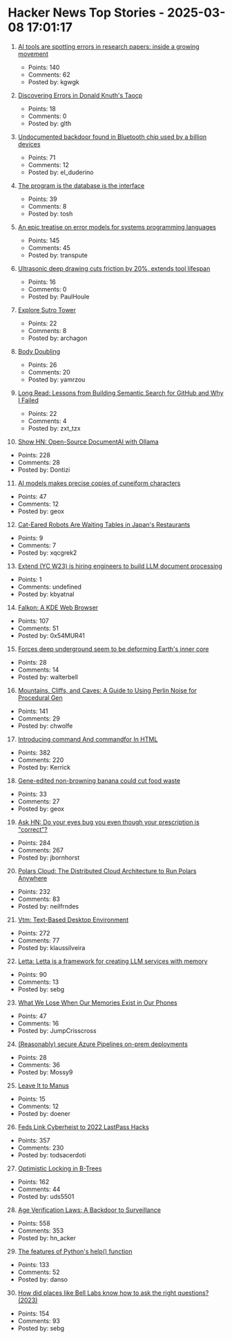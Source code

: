 # Hacker News Top Stories - 2025-03-08 17:01:17

1. [AI tools are spotting errors in research papers: inside a growing movement](https://www.nature.com/articles/d41586-025-00648-5)
   - Points: 140
   - Comments: 62
   - Posted by: kgwgk

2. [Discovering Errors in Donald Knuth's Taocp](https://glthr.com/discovering-errors-in-donald-knuths-taocp)
   - Points: 18
   - Comments: 0
   - Posted by: glth

3. [Undocumented backdoor found in Bluetooth chip used by a billion devices](https://www.bleepingcomputer.com/news/security/undocumented-backdoor-found-in-bluetooth-chip-used-by-a-billion-devices/)
   - Points: 71
   - Comments: 12
   - Posted by: el_duderino

4. [The program is the database is the interface](https://www.scattered-thoughts.net/writing/the-program-is-the-database-is-the-interface/)
   - Points: 39
   - Comments: 8
   - Posted by: tosh

5. [An epic treatise on error models for systems programming languages](https://typesanitizer.com/blog/errors.html)
   - Points: 145
   - Comments: 45
   - Posted by: transpute

6. [Ultrasonic deep drawing cuts friction by 20%, extends tool lifespan](https://techxplore.com/news/2025-02-ultrasonic-deep-friction-tool-lifespan.html)
   - Points: 16
   - Comments: 0
   - Posted by: PaulHoule

7. [Explore Sutro Tower](https://explore.sutrotower.com)
   - Points: 22
   - Comments: 8
   - Posted by: archagon

8. [Body Doubling](https://bodydoubling.com/)
   - Points: 26
   - Comments: 20
   - Posted by: yamrzou

9. [Long Read: Lessons from Building Semantic Search for GitHub and Why I Failed](https://tzx.notion.site/What-I-Learned-Building-a-Free-Semantic-Search-Tool-for-GitHub-and-Why-I-Failed-1a09b742c7918033b318f3a5d7dc9751)
   - Points: 22
   - Comments: 4
   - Posted by: zxt_tzx

10. [Show HN: Open-Source DocumentAI with Ollama](https://rlama.dev/)
   - Points: 228
   - Comments: 28
   - Posted by: Dontizi

11. [AI models makes precise copies of cuneiform characters](https://news.cornell.edu/stories/2025/03/ai-models-makes-precise-copies-cuneiform-characters)
   - Points: 47
   - Comments: 12
   - Posted by: geox

12. [Cat-Eared Robots Are Waiting Tables in Japan's Restaurants](https://www.bloomberg.com/news/features/2025-03-06/thousands-of-cat-eared-robots-are-waiting-tables-in-japan)
   - Points: 9
   - Comments: 7
   - Posted by: xqcgrek2

13. [Extend (YC W23) is hiring engineers to build LLM document processing](https://jobs.ashbyhq.com/extend/9d4d8974-bd9b-432d-84ec-8268e5a8ed37)
   - Points: 1
   - Comments: undefined
   - Posted by: kbyatnal

14. [Falkon: A KDE Web Browser](https://www.falkon.org)
   - Points: 107
   - Comments: 51
   - Posted by: 0x54MUR41

15. [Forces deep underground seem to be deforming Earth's inner core](https://www.newscientist.com/article/2467491-forces-deep-underground-seem-to-be-deforming-earths-inner-core/)
   - Points: 28
   - Comments: 14
   - Posted by: walterbell

16. [Mountains, Cliffs, and Caves: A Guide to Using Perlin Noise for Procedural Gen](https://jdhwilkins.com/mountains-cliffs-and-caves-a-comprehensive-guide-to-using-perlin-noise-for-procedural-generation/)
   - Points: 141
   - Comments: 29
   - Posted by: chwolfe

17. [Introducing command And commandfor In HTML](https://developer.chrome.com/blog/command-and-commandfor)
   - Points: 382
   - Comments: 220
   - Posted by: Kerrick

18. [Gene-edited non-browning banana could cut food waste](https://www.theguardian.com/science/2025/mar/07/gene-edited-non-browning-banana-cut-food-waste-tropic-norwich)
   - Points: 33
   - Comments: 27
   - Posted by: geox

19. [Ask HN: Do your eyes bug you even though your prescription is "correct"?](undefined)
   - Points: 284
   - Comments: 267
   - Posted by: jbornhorst

20. [Polars Cloud: The Distributed Cloud Architecture to Run Polars Anywhere](https://pola.rs/posts/polars-cloud-what-we-are-building/)
   - Points: 232
   - Comments: 83
   - Posted by: neilfrndes

21. [Vtm: Text-Based Desktop Environment](https://github.com/directvt/vtm)
   - Points: 272
   - Comments: 77
   - Posted by: klaussilveira

22. [Letta: Letta is a framework for creating LLM services with memory](https://github.com/letta-ai/letta)
   - Points: 90
   - Comments: 13
   - Posted by: sebg

23. [What We Lose When Our Memories Exist in Our Phones](https://www.bloomberg.com/news/articles/2025-03-07/the-case-for-ditching-digital-memories-for-physical-objects)
   - Points: 47
   - Comments: 16
   - Posted by: JumpCrisscross

24. [(Reasonably) secure Azure Pipelines on-prem deployments](https://rewiring.bearblog.dev/azure-devops-in-action-pt-iii-reasonably-secure-deploys-to-iis/)
   - Points: 28
   - Comments: 36
   - Posted by: Mossy9

25. [Leave It to Manus](https://manus.im/)
   - Points: 15
   - Comments: 12
   - Posted by: doener

26. [Feds Link Cyberheist to 2022 LastPass Hacks](https://krebsonsecurity.com/2025/03/feds-link-150m-cyberheist-to-2022-lastpass-hacks/)
   - Points: 357
   - Comments: 230
   - Posted by: todsacerdoti

27. [Optimistic Locking in B-Trees](https://cedardb.com/blog/optimistic_btrees/)
   - Points: 162
   - Comments: 44
   - Posted by: uds5501

28. [Age Verification Laws: A Backdoor to Surveillance](https://www.eff.org/deeplinks/2025/03/first-porn-now-skin-cream-age-verification-bills-are-out-control)
   - Points: 558
   - Comments: 353
   - Posted by: hn_acker

29. [The features of Python's help() function](https://www.pythonmorsels.com/help-features/)
   - Points: 133
   - Comments: 52
   - Posted by: danso

30. [How did places like Bell Labs know how to ask the right questions? (2023)](https://www.freaktakes.com/p/how-did-places-like-bell-labs-know)
   - Points: 154
   - Comments: 93
   - Posted by: sebg

